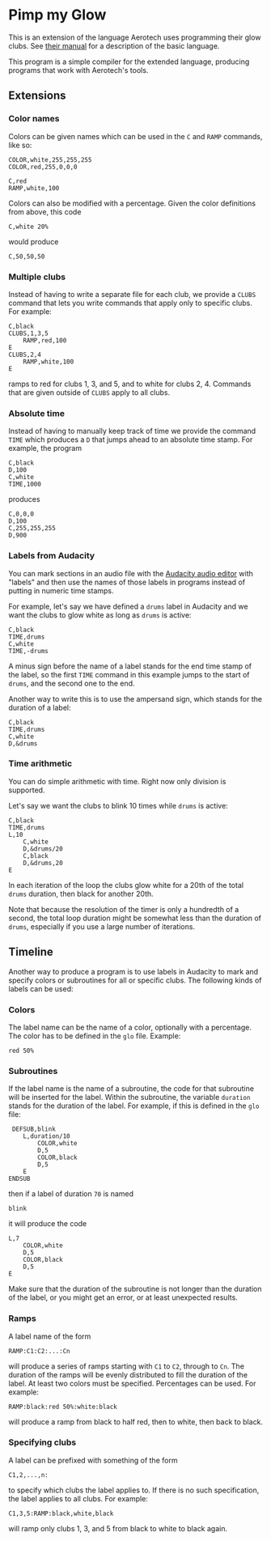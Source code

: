 # Pimp my Glow

This is an extension of the language Aerotech uses programming their glow clubs.
See [their manual](http://www.aerotechprojects.com/PDF/user-guide-V2.3.pdf) for
a description of the basic language.

This program is a simple compiler for the extended language, producing programs
that work with Aerotech's tools.

## Extensions

### Color names

Colors can be given names which can be used in the `C` and `RAMP`
commands, like so:

    COLOR,white,255,255,255
	COLOR,red,255,0,0,0
	
	C,red
	RAMP,white,100

Colors can also be modified with a percentage.  Given the color
definitions from above, this code

	C,white 20%

would produce

	C,50,50,50

### Multiple clubs

Instead of having to write a separate file for each club, we provide
a `CLUBS` command that lets you write commands that apply only to
specific clubs.  For example:

    C,black
	CLUBS,1,3,5
	    RAMP,red,100
	E
	CLUBS,2,4
		RAMP,white,100
	E

ramps to red for clubs 1, 3, and 5, and to white for clubs 2, 4.  Commands
that are given outside of `CLUBS` apply to all clubs.

### Absolute time

Instead of having to manually keep track of time we provide the command
`TIME` which produces a `D` that jumps ahead to an absolute time stamp.
For example, the program

	C,black
	D,100
	C,white
	TIME,1000

produces

	C,0,0,0
	D,100
	C,255,255,255
	D,900

### Labels from Audacity

You can mark sections in an audio file with the
[Audacity audio editor](http://audacityteam.org/) with "labels" and
then use the names of those labels in programs instead of putting in
numeric time stamps.

For example, let's say we have defined a `drums` label in Audacity and
we want the clubs to glow white as long as `drums` is active:

    C,black
	TIME,drums
	C,white
	TIME,-drums

A minus sign before the name of a label stands for the end time stamp
of the label, so the first `TIME` command in this example jumps to the
start of `drums`, and the second one to the end.

Another way to write this is to use the ampersand sign, which stands
for the duration of a label:

	C,black
	TIME,drums
	C,white
	D,&drums

### Time arithmetic

You can do simple arithmetic with time.  Right now only division is
supported.

Let's say we want the clubs to blink 10 times while `drums` is active:

    C,black
	TIME,drums
	L,10
	    C,white
		D,&drums/20
		C,black
		D,&drums,20
	E

In each iteration of the loop the clubs glow white for a 20th of the
total `drums` duration, then black for another 20th.

Note that because the resolution of the timer is only a hundredth
of a second, the total loop duration might be somewhat less than the
duration of `drums`, especially if you use a large number of iterations.

## Timeline

Another way to produce a program is to use labels in Audacity to mark
and specify colors or subroutines for all or specific clubs.  The
following kinds of labels can be used:

### Colors

The label name can be the name of a color, optionally with a percentage.
The color has to be defined in the `glo` file.  Example:

    red 50%

### Subroutines

If the label name is the name of a subroutine, the code for that
subroutine will be inserted for the label.  Within the subroutine,
the variable `duration` stands for the duration of the label.  For
example, if this is defined in the `glo` file:

     DEFSUB,blink
	    L,duration/10
		    COLOR,white
			D,5
			COLOR,black
			D,5
		E
	ENDSUB

then if a label of duration `70` is named

    blink

it will produce the code

	L,7
		COLOR,white
		D,5
		COLOR,black
		D,5
	E

Make sure that the duration of the subroutine is not longer than
the duration of the label, or you might get an error, or at least
unexpected results.

### Ramps

A label name of the form

    RAMP:C1:C2:...:Cn

will produce a series of ramps starting with `C1` to `C2`, through
to `Cn`.  The duration of the ramps will be evenly distributed to
fill the duration of the label.  At least two colors must be
specified.  Percentages can be used.  For example:

    RAMP:black:red 50%:white:black

will produce a ramp from black to half red, then to white, then
back to black.

### Specifying clubs

A label can be prefixed with something of the form

    C1,2,...,n:

to specify which clubs the label applies to.  If there is no
such specification, the label applies to all clubs.  For example:

    C1,3,5:RAMP:black,white,black

will ramp only clubs 1, 3, and 5 from black to white to black
again.
